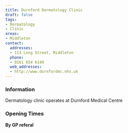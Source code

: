 ```yaml
---
title: Durnford Dermatology Clinic
draft: false
tags:
- Dermatology
- Clinic
areas:
- Middleton
contact:
  addresses:
  - 113 Long Street, Middleton
  phone:
  - 0161 654 6149
  web_addresses:
  - http://www.durnfordmc.nhs.uk
---
```


### Information
Dermatology clinic operates at Durnford Medical Centre

### Opening Times
**By GP referal**
